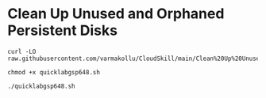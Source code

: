 # Clean Up Unused and Orphaned Persistent Disks

```
curl -LO raw.githubusercontent.com/varmakollu/CloudSkill/main/Clean%20Up%20Unused%20and%20Orphaned%20Persistent%20Disks/quicklabgsp648.sh

chmod +x quicklabgsp648.sh

./quicklabgsp648.sh

```
